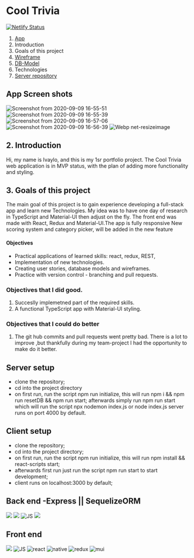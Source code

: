 # Cool Trivia

[![Netlify Status](https://api.netlify.com/api/v1/badges/b942ebe7-0e49-47c5-b84c-59aa49768789/deploy-status)](https://app.netlify.com/sites/cool-trivia-quizer/deploys)


1. [App](https://cool-trivia-quiz.netlify.app)
2. Introduction 
3. Goals of this project
4. [Wireframe](https://wireframepro.mockflow.com/view/Mf54e6c160a321098f6bbed9de032400e1596808348687#/page/M778b9c6af79f4de175dff7634d186db31596808348687) 
5. [DB-Model](https://dbdiagram.io/d/5f324c62e1246d54aa2ce0a5)
6. Technologies 
7. [Server repository](https://github.com/mayallzObject/cool-trivia-back)

## App Screen shots
![Screenshot from 2020-09-09 16-55-51](https://user-images.githubusercontent.com/66206483/92615652-a0e00c80-f2bd-11ea-82d5-1fb6f6fca7ee.png)
![Screenshot from 2020-09-09 16-55-39](https://user-images.githubusercontent.com/66206483/92615674-a6d5ed80-f2bd-11ea-849a-51faf3639967.png)
![Screenshot from 2020-09-09 16-57-06](https://user-images.githubusercontent.com/66206483/92615623-99b8fe80-f2bd-11ea-8623-8fa777290cb7.png)
![Screenshot from 2020-09-09 16-56-39](https://user-images.githubusercontent.com/66206483/92615633-9b82c200-f2bd-11ea-96a8-544db3f98680.png)
![Webp net-resizeimage](https://user-images.githubusercontent.com/66206483/92654276-e9b0b900-f2ef-11ea-8ed4-0b203e1968f3.jpg)



## 2. Introduction
Hi, my name is Ivaylo, and this is my 1sr portfolio project.
The Cool Trivia web application is in MVP status, with the plan of adding more functionality and styling.


## 3. Goals of this project
The main goal of this project is to gain experience developing a full-stack app and learn new Technologies. 
My idea was to have one day of research in TypeScript and Material-UI then adjust on the fly.
The front end was made with React, Redux and Material-UI.The app is fully responsive
New scoring system and category picker, will be added in the new feature

#### Objectives 
   - Practical applications of learned skills: react, redux, REST, 
   - Implementation of new technologies.
   - Creating user stories, database models and wireframes.
   - Practice with version control - branching and pull requests.
  
  
### Objectives that I did good. 
   1. Succeslly implemetned part of the required skills.
   2. A functional TypeScript app with Material-UI styling.
   
   
### Objectives that I could do better 
   1. The git hub commits and pull requests went pretty bad.
   There is a lot to improve ,but thankfully during my team-project I had the opportunity to make do it better.
   
## Server setup
- clone the repository; 
- cd into the project directory
- on first run, run the script npm run initialize, this will run npm i && npm run resetDB && npm run start;
afterwards simply run npm run start which will run the script npx nodemon index.js or node index.js
server runs on port 4000 by default.


## Client setup

- clone the repository;
- cd into the project directory;
- on first run, run the script npm run initialize, this will run npm install && react-scripts start;
- afterwards first run just run the script npm run start to start development;
- client runs on localhost:3000 by default;
   


## Back end -Express || SequelizeORM
  <img            
           src="https://img.icons8.com/nolan/96/api-settings.png"
          />
                  <img 
                    src="https://img.icons8.com/color/96/000000/nodejs.png"
                  />
                  <img
                    src="https://img.icons8.com/color/96/000000/javascript.png"
                    alt="JS"
                  />
                  <img src="https://img.icons8.com/color/96/000000/postgreesql.png"/>


## Front end
 <img 
           src="https://img.icons8.com/color/96/000000/nodejs.png"
          />
                  <img
                    src="https://img.icons8.com/color/96/000000/javascript.png"
                    alt="JS"
                  />
                  <img
                    src="https://img.icons8.com/color/96/000000/typescript.png"
                    alt="react"
                  />
                  <img
                    src="https://img.icons8.com/nolan/96/react-native.png"
                    alt="native"
                  />
                  <img
                    src="https://img.icons8.com/color/96/000000/redux.png"
                    alt="redux"
                  />
                  <img
                    src="https://img.icons8.com/color/96/000000/material-ui.png"
                    alt="mui"
                  />
      



